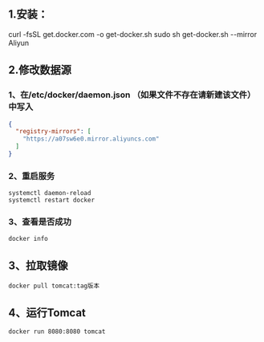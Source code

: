 ## 1.安装：

curl -fsSL get.docker.com -o get-docker.sh
sudo sh get-docker.sh --mirror Aliyun



## 2.修改数据源

### 1、在/etc/docker/daemon.json （如果文件不存在请新建该文件） 中写入

~~~ json
{
  "registry-mirrors": [
    "https://a07sw6e0.mirror.aliyuncs.com"
  ]
}
~~~



### 2、重启服务

~~~ shell
systemctl daemon-reload
systemctl restart docker
~~~



### 3、查看是否成功

~~~ shell
docker info
~~~



## 3、拉取镜像

~~~
docker pull tomcat:tag版本
~~~



## 4、运行Tomcat

~~~
docker run 8080:8080 tomcat
~~~



